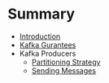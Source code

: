 # Summary

* [Introduction](README.md)
* [Kafka Gurantees](kafka-gurantees.md)
* Kafka Producers
  * [Partitioning Strategy](partitioning-strategy.md)
  * [Sending Messages](sending-messages.md)

